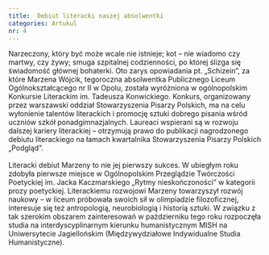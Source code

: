 ```yaml
---
title:  Debiut literacki naszej absolwentki 
categories: Artukul
nr: 4
---
```

Narzeczony, który być może wcale nie istnieje; kot – nie wiadomo czy martwy, czy żywy; smuga szpitalnej codzienności, po której ślizga się świadomość głównej bohaterki. Oto zarys opowiadania pt. „Schizein”, za które Marzena Wójcik, tegoroczna absolwentka Publicznego Liceum Ogólnokształcącego nr II w Opolu, została wyróżniona w ogólnopolskim Konkursie Literackim im. Tadeusza Konwickiego. Konkurs, organizowany przez warszawski oddział Stowarzyszenia Pisarzy Polskich, ma na celu wyłonienie talentów literackich i promocję sztuki dobrego pisania wśród uczniów szkół ponadgimnazjalnych. Laureaci wspierani są w rozwoju dalszej kariery literackiej – otrzymują prawo do publikacji nagrodzonego debiutu literackiego na łamach kwartalnika Stowarzyszenia Pisarzy Polskich „Podgląd”.<br><br>
Literacki debiut Marzeny to nie jej pierwszy sukces. W ubiegłym roku zdobyła pierwsze miejsce w Ogólnopolskim Przeglądzie Twórczości Poetyckiej im. Jacka Kaczmarskiego „Rytmy nieskończoności” w kategorii prozy poetyckiej. Literackiemu rozwojowi Marzeny towarzyszył rozwój naukowy – w liceum próbowała swoich sił w olimpiadzie filozoficznej, interesuje się też antropologią, neurobiologią i historią sztuki. W związku z tak szerokim obszarem zainteresowań w październiku tego roku rozpoczęła studia na interdyscyplinarnym kierunku humanistycznym MISH na Uniwersytecie Jagiellońskim (Międzywydziałowe Indywidualne Studia Humanistyczne).
